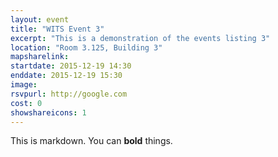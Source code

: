 ```yaml
---
layout: event
title: "WITS Event 3"
excerpt: "This is a demonstration of the events listing 3"
location: "Room 3.125, Building 3"
mapsharelink:
startdate: 2015-12-19 14:30
enddate: 2015-12-19 15:30
image:
rsvpurl: http://google.com
cost: 0
showshareicons: 1
---
```


This is markdown. You can **bold** things.